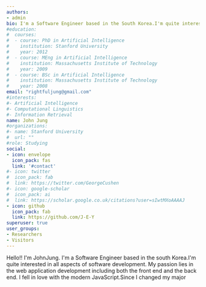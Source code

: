 ```yaml
---
authors:
- admin
bio: I'm a Software Engineer based in the South Korea.I'm quite interested in all aspects of software development.
#education:
#  courses:
#  - course: PhD in Artificial Intelligence
#    institution: Stanford University
#    year: 2012
#  - course: MEng in Artificial Intelligence
#    institution: Massachusetts Institute of Technology
#    year: 2009
#  - course: BSc in Artificial Intelligence
#    institution: Massachusetts Institute of Technology
#    year: 2008
email: "rightfuljung@gmail.com"
#interests:
#- Artificial Intelligence
#- Computational Linguistics
#- Information Retrieval
name: John Jung
#organizations:
#- name: Stanford University
#  url: ""
#role: Studying
social:
- icon: envelope
  icon_pack: fas
  link: '#contact'
#- icon: twitter
#  icon_pack: fab
#  link: https://twitter.com/GeorgeCushen
#- icon: google-scholar
#  icon_pack: ai
#  link: https://scholar.google.co.uk/citations?user=sIwtMXoAAAAJ
- icon: github
  icon_pack: fab
  link: https://github.com/J-E-Y
superuser: true
user_groups:
- Researchers
- Visitors
---
```


Hello!! I'm JohnJung. I'm a Software Engineer based in the south Korea.I'm quite interested in all aspects of software development. My passion lies in the web application development including both the front end and the back end. I fell in love with the modern JavaScript.Since I changed my major